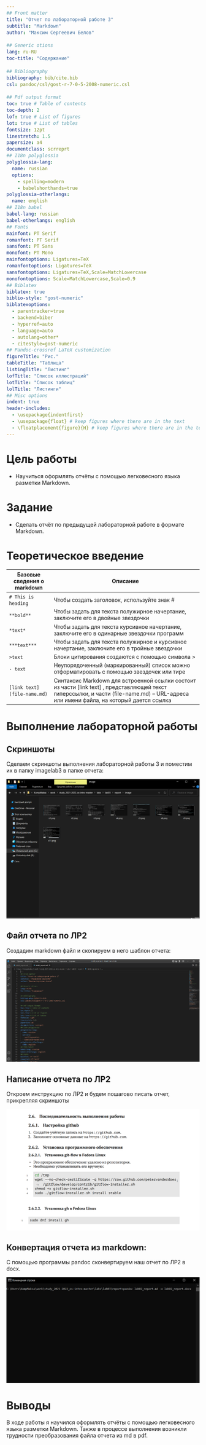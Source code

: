 ```yaml
---
## Front matter
title: "Отчет по лабораторной работе 3"
subtitle: "Markdown"
author: "Максим Сергеевич Белов"

## Generic otions
lang: ru-RU
toc-title: "Содержание"

## Bibliography
bibliography: bib/cite.bib
csl: pandoc/csl/gost-r-7-0-5-2008-numeric.csl

## Pdf output format
toc: true # Table of contents
toc-depth: 2
lof: true # List of figures
lot: true # List of tables
fontsize: 12pt
linestretch: 1.5
papersize: a4
documentclass: scrreprt
## I18n polyglossia
polyglossia-lang:
  name: russian
  options:
	- spelling=modern
	- babelshorthands=true
polyglossia-otherlangs:
  name: english
## I18n babel
babel-lang: russian
babel-otherlangs: english
## Fonts
mainfont: PT Serif
romanfont: PT Serif
sansfont: PT Sans
monofont: PT Mono
mainfontoptions: Ligatures=TeX
romanfontoptions: Ligatures=TeX
sansfontoptions: Ligatures=TeX,Scale=MatchLowercase
monofontoptions: Scale=MatchLowercase,Scale=0.9
## Biblatex
biblatex: true
biblio-style: "gost-numeric"
biblatexoptions:
  - parentracker=true
  - backend=biber
  - hyperref=auto
  - language=auto
  - autolang=other*
  - citestyle=gost-numeric
## Pandoc-crossref LaTeX customization
figureTitle: "Рис."
tableTitle: "Таблица"
listingTitle: "Листинг"
lofTitle: "Список иллюстраций"
lotTitle: "Список таблиц"
lolTitle: "Листинги"
## Misc options
indent: true
header-includes:
  - \usepackage{indentfirst}
  - \usepackage{float} # keep figures where there are in the text
  - \floatplacement{figure}{H} # keep figures where there are in the text
---
```


# Цель работы

- Научиться оформлять отчёты с помощью легковесного языка разметки Markdown.

# Задание

- Сделать отчёт по предыдущей лабораторной работе в формате Markdown.


# Теоретическое введение

| Базовые сведения о markdown| Описание                                                                                                           |
|--------------|----------------------------------------------------------------------------------------------------------------------------|
| `# This is heading`          | Чтобы создать заголовок, используйте знак #                                                                               |
| `**bold**`      | Чтобы задать для текста полужирное начертание, заключите его в двойные звездочки    |
| `*text*`       | Чтобы задать для текста курсивное начертание, заключите его в одинарные звездочки программ                                           |
| `***text***`      |Чтобы задать для текста полужирное и курсивное начертание, заключите его в тройные звездочки |
| `>text`     | Блоки цитирования создаются с помощью символа >                                                                                   |
| `- text`      | Неупорядоченный (маркированный) список можно отформатировать с помощью звездочек или тире                                                                                     |
| `[link text](file-name.md)`       | Синтаксис Markdown для встроенной ссылки состоит из части [link text] , представляющей текст гиперссылки, и части (file-name.md) – URL-адреса или имени файла, на который дается ссылка                                                                |


# Выполнение лабораторной работы

## **Скриншоты**
Сделаем скриншоты выполнения лабораторной работы 3 и поместим их в папку imagelab3 в папке отчета:

![Добавление скриншотов выполнения ЛР3](imagelab3/s1.png)

## **Файл отчета по ЛР2**
Создадим markdown файл и скопируем в него шаблон отчета:

![Создание файла отчета](imagelab3/s2.png)

## **Написание отчета по ЛР2**
Откроем инструкцию по ЛР2 и будем пошагово писать отчет, прикрепляя скриншоты

![Инструкции к ЛР2](imagelab3/s3.png)

## **Конвертация отчета из markdown**:
С помощью программы pandoc сконвертируем наш отчет по ЛР2 в docx.

![Преобразование отчета из md в docx](imagelab3/s4.png)

# Выводы
В ходе работы я научился оформлять отчёты с помощью легковесного языка разметки Markdown. Также в процессе выполнения возникли трудности преобразования файла отчета из md в pdf.


